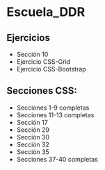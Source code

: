 # Escuela_DDR
## Ejercicios 
  - Sección 10
  - Ejercicio CSS-Grid
  - Ejercicio CSS-Bootstrap
## Secciones CSS:
  - Secciones 1-9 completas
  - Secciones 11-13 completas
  - Sección 17
  - Sección 29
  - Sección 30
  - Sección 32
  - Sección 35
  - Secciones 37-40 completas
